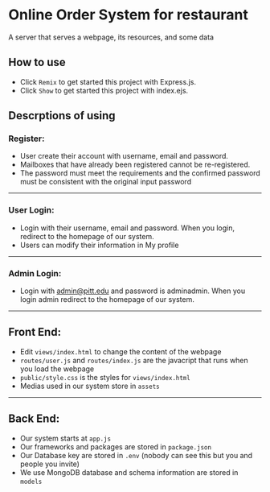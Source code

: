 # Online Order System for restaurant

A server that serves a webpage, its resources, and some data

## How to use

- Click `Remix` to get started this project with Express.js.
- Click `Show` to get started this project with index.ejs.

## Descrptions of using

### Register:

- User create their account with username, email and password.
- Mailboxes that have already been registered cannot be re-registered.
- The password must meet the requirements and the confirmed password must be consistent with the original input password

---

### User Login:

- Login with their username, email and password. When you login, redirect to the homepage of our system.
- Users can modify their information in My profile

---

### Admin Login:

- Login with admin@pitt.edu and password is adminadmin. When you login admin redirect to the homepage of our system.

---

## Front End:

- Edit `views/index.html` to change the content of the webpage
- `routes/user.js` and `routes/index.js` are the javacript that runs when you load the webpage
- `public/style.css` is the styles for `views/index.html`
- Medias used in our system store in `assets`

---

## Back End:

- Our system starts at `app.js`
- Our frameworks and packages are stored in `package.json`
- Our Database key are stored in `.env` (nobody can see this but you and people you invite)
- We use MongoDB database and schema information are stored in `models`
